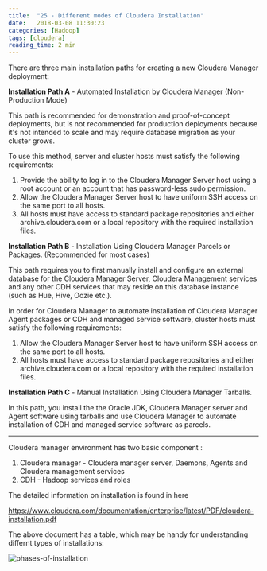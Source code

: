 ```yaml
---
title:  "25 - Different modes of Cloudera Installation"
date:   2018-03-08 11:30:23
categories: [Hadoop]
tags: [cloudera]
reading_time: 2 min
---
```

There are three main installation paths for creating a new Cloudera Manager deployment:

**Installation Path A** - Automated Installation by Cloudera Manager (Non-Production Mode)

This path is recommended for demonstration and proof-of-concept deployments, but is not recommended for production deployments because it's not intended to scale and may require database migration as your cluster grows.

To use this method, server and cluster hosts must satisfy the following requirements:

1. Provide the ability to log in to the Cloudera Manager Server host using a root account or an account that has password-less sudo permission.
2. Allow the Cloudera Manager Server host to have uniform SSH access on the same port to all hosts. 
3. All hosts must have access to standard package repositories and either archive.cloudera.com or a local repository with the required installation files.

**Installation Path B** - Installation Using Cloudera Manager Parcels or Packages. (Recommended for most cases)

This path requires you to first manually install and configure an external database for the Cloudera Manager Server, Cloudera Management services and any other CDH services that may reside on this database instance (such as Hue, Hive, Oozie etc.). 

In order for Cloudera Manager to automate installation of Cloudera Manager Agent packages or CDH and managed service software, cluster hosts must satisfy the following requirements:

1. Allow the Cloudera Manager Server host to have uniform SSH access on the same port to all hosts.
2. All hosts must have access to standard package repositories and either archive.cloudera.com or a local repository with the required installation files.

**Installation Path C** - Manual Installation Using Cloudera Manager Tarballs.

In this path, you install the the Oracle JDK, Cloudera Manager server and Agent software using tarballs and use Cloudera Manager to automate installation of CDH and managed service software as parcels.

------

Cloudera manager environment has two basic component :

1. Cloudera manager - Cloudera manager server, Daemons, Agents and Cloudera management services
2. CDH - Hadoop services and roles

The detailed information on installation is found in here

https://www.cloudera.com/documentation/enterprise/latest/PDF/cloudera-installation.pdf

The above document has a table, which may be handy for understanding differnt types of installations:

![phases-of-installation](https://i.imgur.com/vlAFmxy.png)
